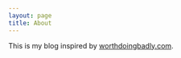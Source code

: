 ```yaml
---
layout: page
title: About
---
```


This is my blog inspired by [worthdoingbadly.com](https://www.worthdoingbadly.com/).